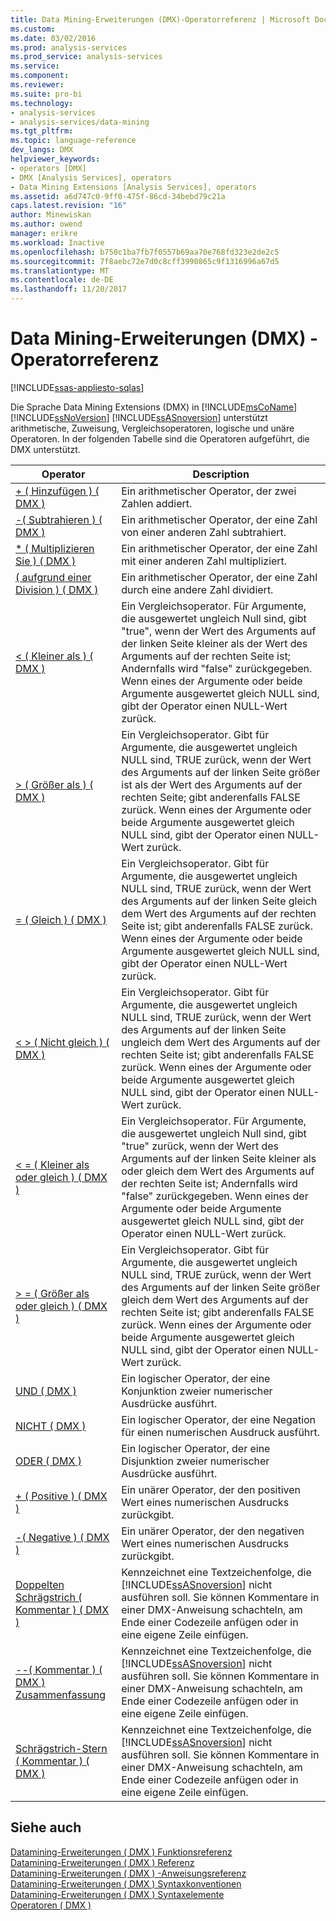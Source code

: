 ```yaml
---
title: Data Mining-Erweiterungen (DMX)-Operatorreferenz | Microsoft Docs
ms.custom: 
ms.date: 03/02/2016
ms.prod: analysis-services
ms.prod_service: analysis-services
ms.service: 
ms.component: 
ms.reviewer: 
ms.suite: pro-bi
ms.technology:
- analysis-services
- analysis-services/data-mining
ms.tgt_pltfrm: 
ms.topic: language-reference
dev_langs: DMX
helpviewer_keywords:
- operators [DMX]
- DMX [Analysis Services], operators
- Data Mining Extensions [Analysis Services], operators
ms.assetid: a6d747c0-9ff0-475f-86cd-34bebd79c21a
caps.latest.revision: "16"
author: Minewiskan
ms.author: owend
manager: erikre
ms.workload: Inactive
ms.openlocfilehash: b750c1ba7fb7f0557b69aa70e768fd323e2de2c5
ms.sourcegitcommit: 7f8aebc72e7d0c8cff3990865c9f1316996a67d5
ms.translationtype: MT
ms.contentlocale: de-DE
ms.lasthandoff: 11/20/2017
---
```

# <a name="data-mining-extensions-dmx-operator-reference"></a>Data Mining-Erweiterungen (DMX) - Operatorreferenz
[!INCLUDE[ssas-appliesto-sqlas](../includes/ssas-appliesto-sqlas.md)]

  Die Sprache Data Mining Extensions (DMX) in [!INCLUDE[msCoName](../includes/msconame-md.md)] [!INCLUDE[ssNoVersion](../includes/ssnoversion-md.md)] [!INCLUDE[ssASnoversion](../includes/ssasnoversion-md.md)] unterstützt arithmetische, Zuweisung, Vergleichsoperatoren, logische und unäre Operatoren. In der folgenden Tabelle sind die Operatoren aufgeführt, die DMX unterstützt.  
  
|Operator|Description|  
|--------------|-----------------|  
|[+ &#40; Hinzufügen &#41; &#40; DMX &#41;](../dmx/add-dmx.md)|Ein arithmetischer Operator, der zwei Zahlen addiert.|  
|[-&#40; Subtrahieren &#41; &#40; DMX &#41;](../dmx/subtract-dmx.md)|Ein arithmetischer Operator, der eine Zahl von einer anderen Zahl subtrahiert.|  
|[&#42; &#40; Multiplizieren Sie &#41; &#40; DMX &#41;](../dmx/multiply-dmx.md)|Ein arithmetischer Operator, der eine Zahl mit einer anderen Zahl multipliziert.|  
|[&#40; aufgrund einer Division &#41; &#40; DMX &#41;](../dmx/divide-dmx.md)|Ein arithmetischer Operator, der eine Zahl durch eine andere Zahl dividiert.|  
|[&#60; &#40; Kleiner als &#41; &#40; DMX &#41;](../dmx/less-than-dmx.md)|Ein Vergleichsoperator. Für Argumente, die ausgewertet ungleich Null sind, gibt "true", wenn der Wert des Arguments auf der linken Seite kleiner als der Wert des Arguments auf der rechten Seite ist; Andernfalls wird "false" zurückgegeben. Wenn eines der Argumente oder beide Argumente ausgewertet gleich NULL sind, gibt der Operator einen NULL-Wert zurück.|  
|[&#62; &#40; Größer als &#41; &#40; DMX &#41;](../dmx/greater-than-dmx.md)|Ein Vergleichsoperator. Gibt für Argumente, die ausgewertet ungleich NULL sind, TRUE zurück, wenn der Wert des Arguments auf der linken Seite größer ist als der Wert des Arguments auf der rechten Seite; gibt anderenfalls FALSE zurück. Wenn eines der Argumente oder beide Argumente ausgewertet gleich NULL sind, gibt der Operator einen NULL-Wert zurück.|  
|[= &#40; Gleich &#41; &#40; DMX &#41;](../dmx/equal-to-dmx.md)|Ein Vergleichsoperator. Gibt für Argumente, die ausgewertet ungleich NULL sind, TRUE zurück, wenn der Wert des Arguments auf der linken Seite gleich dem Wert des Arguments auf der rechten Seite ist; gibt anderenfalls FALSE zurück. Wenn eines der Argumente oder beide Argumente ausgewertet gleich NULL sind, gibt der Operator einen NULL-Wert zurück.|  
|[&#60; &#62; &#40; Nicht gleich &#41; &#40; DMX &#41;](../dmx/not-equal-to-dmx.md)|Ein Vergleichsoperator. Gibt für Argumente, die ausgewertet ungleich NULL sind, TRUE zurück, wenn der Wert des Arguments auf der linken Seite ungleich dem Wert des Arguments auf der rechten Seite ist; gibt anderenfalls FALSE zurück. Wenn eines der Argumente oder beide Argumente ausgewertet gleich NULL sind, gibt der Operator einen NULL-Wert zurück.|  
|[&#60; = &#40; Kleiner als oder gleich &#41; &#40; DMX &#41;](../dmx/less-than-or-equal-to-dmx.md)|Ein Vergleichsoperator. Für Argumente, die ausgewertet ungleich Null sind, gibt "true" zurück, wenn der Wert des Arguments auf der linken Seite kleiner als oder gleich dem Wert des Arguments auf der rechten Seite ist; Andernfalls wird "false" zurückgegeben. Wenn eines der Argumente oder beide Argumente ausgewertet gleich NULL sind, gibt der Operator einen NULL-Wert zurück.|  
|[&#62; = &#40; Größer als oder gleich &#41; &#40; DMX &#41;](../dmx/greater-than-or-equal-to-dmx.md)|Ein Vergleichsoperator. Gibt für Argumente, die ausgewertet ungleich NULL sind, TRUE zurück, wenn der Wert des Arguments auf der linken Seite größer gleich dem Wert des Arguments auf der rechten Seite ist; gibt anderenfalls FALSE zurück. Wenn eines der Argumente oder beide Argumente ausgewertet gleich NULL sind, gibt der Operator einen NULL-Wert zurück.|  
|[UND &#40; DMX &#41;](../dmx/and-dmx.md)|Ein logischer Operator, der eine Konjunktion zweier numerischer Ausdrücke ausführt.|  
|[NICHT &#40; DMX &#41;](../dmx/not-dmx.md)|Ein logischer Operator, der eine Negation für einen numerischen Ausdruck ausführt.|  
|[ODER &#40; DMX &#41;](../dmx/or-dmx.md)|Ein logischer Operator, der eine Disjunktion zweier numerischer Ausdrücke ausführt.|  
|[+ &#40; Positive &#41; &#40; DMX &#41;](../dmx/positive-dmx.md)|Ein unärer Operator, der den positiven Wert eines numerischen Ausdrucks zurückgibt.|  
|[-&#40; Negative &#41; &#40; DMX &#41;](../dmx/negative-dmx.md)|Ein unärer Operator, der den negativen Wert eines numerischen Ausdrucks zurückgibt.|  
|[Doppelten Schrägstrich &#40; Kommentar &#41; &#40; DMX &#41;](../dmx/double-slash-comment-dmx.md)|Kennzeichnet eine Textzeichenfolge, die [!INCLUDE[ssASnoversion](../includes/ssasnoversion-md.md)] nicht ausführen soll. Sie können Kommentare in einer DMX-Anweisung schachteln, am Ende einer Codezeile anfügen oder in eine eigene Zeile einfügen.|  
|[--&#40; Kommentar &#41; &#40; DMX &#41; Zusammenfassung](../dmx/comment-dmx-summary.md)|Kennzeichnet eine Textzeichenfolge, die [!INCLUDE[ssASnoversion](../includes/ssasnoversion-md.md)] nicht ausführen soll. Sie können Kommentare in einer DMX-Anweisung schachteln, am Ende einer Codezeile anfügen oder in eine eigene Zeile einfügen.|  
|[Schrägstrich-Stern &#40; Kommentar &#41; &#40; DMX &#41;](../dmx/slash-star-comment-dmx.md)|Kennzeichnet eine Textzeichenfolge, die [!INCLUDE[ssASnoversion](../includes/ssasnoversion-md.md)] nicht ausführen soll. Sie können Kommentare in einer DMX-Anweisung schachteln, am Ende einer Codezeile anfügen oder in eine eigene Zeile einfügen.|  
  
## <a name="see-also"></a>Siehe auch  
 [Datamining-Erweiterungen &#40; DMX &#41; Funktionsreferenz](../dmx/data-mining-extensions-dmx-function-reference.md)   
 [Datamining-Erweiterungen &#40; DMX &#41; Referenz](../dmx/data-mining-extensions-dmx-reference.md)   
 [Datamining-Erweiterungen &#40; DMX &#41; -Anweisungsreferenz](../dmx/data-mining-extensions-dmx-statements.md)   
 [Datamining-Erweiterungen &#40; DMX &#41; Syntaxkonventionen](../dmx/data-mining-extensions-dmx-syntax-conventions.md)   
 [Datamining-Erweiterungen &#40; DMX &#41; Syntaxelemente](../dmx/data-mining-extensions-dmx-syntax-elements.md)   
 [Operatoren &#40; DMX &#41;](../dmx/operators-dmx.md)  
  
  
